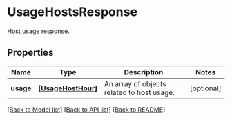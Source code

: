 # UsageHostsResponse

Host usage response.

## Properties
Name | Type | Description | Notes
------------ | ------------- | ------------- | -------------
**usage** | [**[UsageHostHour]**](UsageHostHour.md) | An array of objects related to host usage. | [optional] 

[[Back to Model list]](README.md#documentation-for-models) [[Back to API list]](README.md#documentation-for-api-endpoints) [[Back to README]](README.md)


